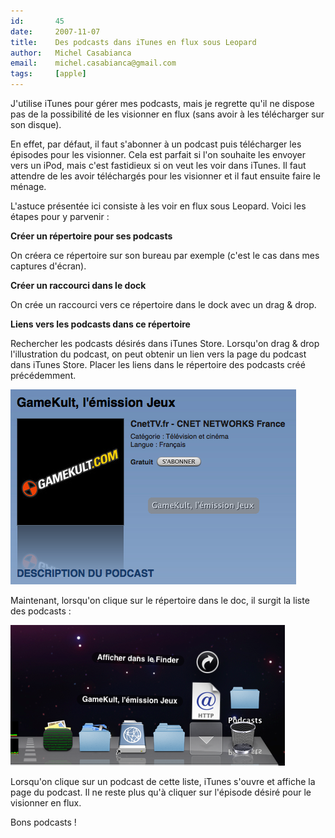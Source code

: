 ```yaml
---
id:       45
date:     2007-11-07
title:    Des podcasts dans iTunes en flux sous Leopard
author:   Michel Casabianca
email:    michel.casabianca@gmail.com
tags:     [apple]
---
```


J'utilise iTunes pour gérer mes podcasts, mais je regrette qu'il ne dispose pas de la possibilité de les visionner en flux (sans avoir à les télécharger sur son disque).

<!--more-->

En effet, par défaut, il faut s'abonner à un podcast puis télécharger les épisodes pour les visionner. Cela est parfait si l'on souhaite les envoyer vers un iPod, mais c'est fastidieux si on veut les voir dans iTunes. Il faut attendre de les avoir téléchargés pour les visionner et il faut ensuite faire le ménage.

L'astuce présentée ici consiste à les voir en flux sous Leopard. Voici les étapes pour y parvenir :

 **Créer un répertoire pour ses podcasts**

On créera ce répertoire sur son bureau par exemple (c'est le cas dans mes captures d'écran).

 **Créer un raccourci dans le dock**

On crée un raccourci vers ce répertoire dans le dock avec un drag & drop.

 **Liens vers les podcasts dans ce répertoire**

Rechercher les podcasts désirés dans iTunes Store. Lorsqu'on drag & drop l'illustration du podcast, on peut obtenir un lien vers la page du podcast dans iTunes Store. Placer les liens dans le répertoire des podcasts créé précédemment.

![](lien-podcast.png)

Maintenant, lorsqu'on clique sur le répertoire dans le doc, il surgit la liste des podcasts :

![](liste-podcasts.png)

Lorsqu'on clique sur un podcast de cette liste, iTunes s'ouvre et affiche la page du podcast. Il ne reste plus qu'à cliquer sur l'épisode désiré pour le visionner en flux.

Bons podcasts !
